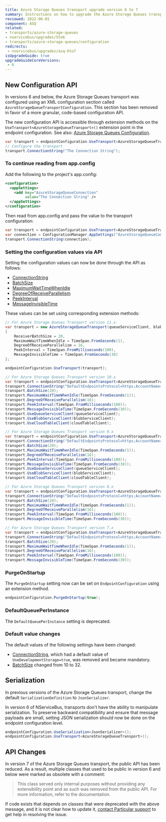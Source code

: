 ```yaml
---
title: Azure Storage Queues transport upgrade version 6 to 7
summary: Instructions on how to upgrade the Azure Storage Queues transport from version 6 to version 7
reviewed: 2022-06-01
component: ASQ
related:
- transports/azure-storage-queues
- nservicebus/upgrades/5to6
- transports/azure-storage-queues/configuration
redirects:
 - nservicebus/upgrades/asq-6to7
isUpgradeGuide: true
upgradeGuideCoreVersions:
 - 6
---
```


## New Configuration API

In versions 6 and below, the Azure Storage Queues transport was configured using an XML configuration section called `AzureStorageQueueTransportConfiguration`. This section has been removed in favor of a more granular, code-based configuration API.

The new configuration API is accessible through extension methods on the `UseTransport<AzureStorageQueueTransport>()` extension point in the endpoint configuration. See also: [Azure Storage Queues Configuration](/transports/azure-storage-queues/configuration.md).

```csharp
var transport = endpointConfiguration.UseTransport<AzureStorageQueueTransport>();
// Configure the transport
transport.ConnectionString("The Connection String");
```

### To continue reading from app.config

Add the following to the project's app.config:

```xml
<configuration>
  <appSettings>
    <add key="AzureStorageQueueConnection"
         value="The Connection String" />
  </appSettings>
</configuration>
```

Then read from app.config and pass the value to the transport configuration:

```csharp
var transport = endpointConfiguration.UseTransport<AzureStorageQueueTransport>();
var connection = ConfigurationManager.AppSettings["AzureStorageQueueConnection"];
transport.ConnectionString(connection);
```

### Setting the configuration values via API

Setting the configuration values can now be done through the API as follows:

* [ConnectionString](/transports/azure-storage-queues/configuration.md#configuration-parameters-connectionstring)
* [BatchSize](/transports/azure-storage-queues/configuration.md#configuration-parameters-batchsize)
* [MaximumWaitTimeWhenIdle](/transports/azure-storage-queues/configuration.md#configuration-parameters-maximumwaittimewhenidle)
* [DegreeOfReceiveParallelism](/transports/azure-storage-queues/configuration.md#configuration-parameters-degreeofreceiveparallelism)
* [PeekInterval](/transports/azure-storage-queues/configuration.md#configuration-parameters-peekinterval)
* [MessageInvisibleTime](/transports/azure-storage-queues/configuration.md#configuration-parameters-messageinvisibletime)

These values can be set using corresponding extension methods:

```csharp
// For Azure Storage Queues Transport version 11.x
var transport = new AzureStorageQueueTransport(queueServiceClient, blobServiceClient, cloudTableClient)
{
    ReceiverBatchSize = 20,
    MaximumWaitTimeWhenIdle = TimeSpan.FromSeconds(1),
    DegreeOfReceiveParallelism = 16,
    PeekInterval = TimeSpan.FromMilliseconds(100),
    MessageInvisibleTime = TimeSpan.FromSeconds(30)
};

endpointConfiguration.UseTransport(transport);

// For Azure Storage Queues Transport version 10.x
var transport = endpointConfiguration.UseTransport<AzureStorageQueueTransport>();
transport.ConnectionString("DefaultEndpointsProtocol=https;AccountName=[ACCOUNT];AccountKey=[KEY];");
transport.BatchSize(20);
transport.MaximumWaitTimeWhenIdle(TimeSpan.FromSeconds(1));
transport.DegreeOfReceiveParallelism(16);
transport.PeekInterval(TimeSpan.FromMilliseconds(100));
transport.MessageInvisibleTime(TimeSpan.FromSeconds(30));
transport.UseQueueServiceClient(queueServiceClient);
transport.UseBlobServiceClient(blobServiceClient);
transport.UseCloudTableClient(cloudTableClient);

// For Azure Storage Queues Transport version 9.x
var transport = endpointConfiguration.UseTransport<AzureStorageQueueTransport>();
transport.ConnectionString("DefaultEndpointsProtocol=https;AccountName=[ACCOUNT];AccountKey=[KEY];");
transport.BatchSize(20);
transport.MaximumWaitTimeWhenIdle(TimeSpan.FromSeconds(1));
transport.DegreeOfReceiveParallelism(16);
transport.PeekInterval(TimeSpan.FromMilliseconds(100));
transport.MessageInvisibleTime(TimeSpan.FromSeconds(30));
transport.UseQueueServiceClient(queueServiceClient);
transport.UseBlobServiceClient(blobServiceClient);
transport.UseCloudTableClient(cloudTableClient);

// For Azure Storage Queues Transport version 8.x
var transport = endpointConfiguration.UseTransport<AzureStorageQueueTransport>();
transport.ConnectionString("DefaultEndpointsProtocol=https;AccountName=[ACCOUNT];AccountKey=[KEY];");
transport.BatchSize(20);
transport.MaximumWaitTimeWhenIdle(TimeSpan.FromSeconds(1));
transport.DegreeOfReceiveParallelism(16);
transport.PeekInterval(TimeSpan.FromMilliseconds(100));
transport.MessageInvisibleTime(TimeSpan.FromSeconds(30));

// For Azure Storage Queues Transport version 7.x
var transport = endpointConfiguration.UseTransport<AzureStorageQueueTransport>();
transport.ConnectionString("DefaultEndpointsProtocol=https;AccountName=[ACCOUNT];AccountKey=[KEY];");
transport.BatchSize(20);
transport.MaximumWaitTimeWhenIdle(TimeSpan.FromSeconds(1));
transport.DegreeOfReceiveParallelism(16);
transport.PeekInterval(TimeSpan.FromMilliseconds(100));
transport.MessageInvisibleTime(TimeSpan.FromSeconds(30));
```

### PurgeOnStartup

The `PurgeOnStartup` setting now can be set on `EndpointConfiguration` using an extension method.

```csharp
endpointConfiguration.PurgeOnStartup(true);
```

### DefaultQueuePerInstance

The `DefaultQueuePerInstance` setting is deprecated.

### Default value changes

The default values of the following settings have been changed:

* [ConnectionString](/transports/azure-storage-queues/configuration.md#configuration-parameters-connectionstring), which had a default value of `UseDevelopmentStorage=true`, was removed and became mandatory.
* [BatchSize](/transports/azure-storage-queues/configuration.md#configuration-parameters-batchsize) changed from 10 to 32.

## Serialization

In previous versions of the Azure Storage Queues transport, change the default `SerializationDefinition` to `JsonSerializer`.

In version 6 of NServiceBus, transports don't have the ability to manipulate serialization. To preserve backward compatibility and ensure that message payloads are small, setting JSON serialization should now be done on the endpoint configuration level.

```csharp
endpointConfiguration.UseSerialization<JsonSerializer>();
endpointConfiguration.UseTransport<AzureStorageQueueTransport>();
```

## API Changes

In version 7 of the Azure Storage Queues transport, the public API has been reduced. As a result, multiple classes that used to be public in version 6 and below were marked as obsolete with a comment:

> This class served only internal purposes without providing any extensibility point and as such was removed from the public API. For more information, refer to the documentation.

If code exists that depends on classes that were deprecated with the above message, and it is not clear how to update it, [contact Particular support](https://particular.net/contactus) to get help in resolving the issue.
